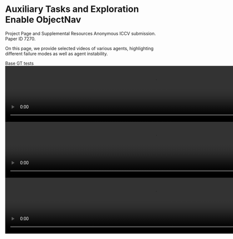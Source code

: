 # Auxiliary Tasks and Exploration Enable ObjectNav
Project Page and Supplemental Resources
Anonymous ICCV submission. Paper ID 7270.

On this page, we provide selected videos of various agents, highlighting different failure modes as well as agent instability.

Base GT tests
<video width="960" height="180" controls>
  <source src="videos/base_gt_flavor1.mp4" type="video/mp4">
</video>
<video width="960" height="180" controls>
  <source src="videos/base_gt_flavor2.mp4" type="video/mp4">
</video>
<video width="960" height="180" controls>
  <source src="videos/base_gt_flavor3.mp4" type="video/mp4">
</video>
